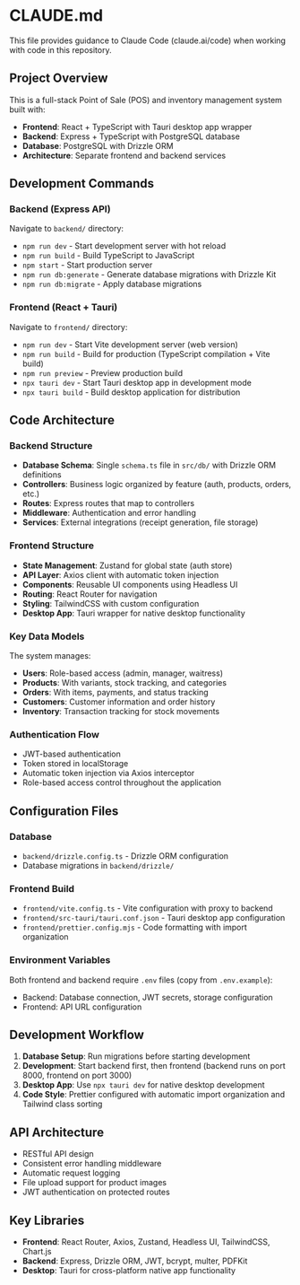 # CLAUDE.md

This file provides guidance to Claude Code (claude.ai/code) when working with code in this repository.

## Project Overview

This is a full-stack Point of Sale (POS) and inventory management system built with:
- **Frontend**: React + TypeScript with Tauri desktop app wrapper
- **Backend**: Express + TypeScript with PostgreSQL database
- **Database**: PostgreSQL with Drizzle ORM
- **Architecture**: Separate frontend and backend services

## Development Commands

### Backend (Express API)
Navigate to `backend/` directory:
- `npm run dev` - Start development server with hot reload
- `npm run build` - Build TypeScript to JavaScript
- `npm start` - Start production server
- `npm run db:generate` - Generate database migrations with Drizzle Kit
- `npm run db:migrate` - Apply database migrations

### Frontend (React + Tauri)
Navigate to `frontend/` directory:
- `npm run dev` - Start Vite development server (web version)
- `npm run build` - Build for production (TypeScript compilation + Vite build)
- `npm run preview` - Preview production build
- `npx tauri dev` - Start Tauri desktop app in development mode
- `npx tauri build` - Build desktop application for distribution

## Code Architecture

### Backend Structure
- **Database Schema**: Single `schema.ts` file in `src/db/` with Drizzle ORM definitions
- **Controllers**: Business logic organized by feature (auth, products, orders, etc.)
- **Routes**: Express routes that map to controllers
- **Middleware**: Authentication and error handling
- **Services**: External integrations (receipt generation, file storage)

### Frontend Structure
- **State Management**: Zustand for global state (auth store)
- **API Layer**: Axios client with automatic token injection
- **Components**: Reusable UI components using Headless UI
- **Routing**: React Router for navigation
- **Styling**: TailwindCSS with custom configuration
- **Desktop App**: Tauri wrapper for native desktop functionality

### Key Data Models
The system manages:
- **Users**: Role-based access (admin, manager, waitress)
- **Products**: With variants, stock tracking, and categories
- **Orders**: With items, payments, and status tracking
- **Customers**: Customer information and order history
- **Inventory**: Transaction tracking for stock movements

### Authentication Flow
- JWT-based authentication
- Token stored in localStorage
- Automatic token injection via Axios interceptor
- Role-based access control throughout the application

## Configuration Files

### Database
- `backend/drizzle.config.ts` - Drizzle ORM configuration
- Database migrations in `backend/drizzle/`

### Frontend Build
- `frontend/vite.config.ts` - Vite configuration with proxy to backend
- `frontend/src-tauri/tauri.conf.json` - Tauri desktop app configuration
- `frontend/prettier.config.mjs` - Code formatting with import organization

### Environment Variables
Both frontend and backend require `.env` files (copy from `.env.example`):
- Backend: Database connection, JWT secrets, storage configuration
- Frontend: API URL configuration

## Development Workflow

1. **Database Setup**: Run migrations before starting development
2. **Development**: Start backend first, then frontend (backend runs on port 8000, frontend on port 3000)
3. **Desktop App**: Use `npx tauri dev` for native desktop development
4. **Code Style**: Prettier configured with automatic import organization and Tailwind class sorting

## API Architecture
- RESTful API design
- Consistent error handling middleware
- Automatic request logging
- File upload support for product images
- JWT authentication on protected routes

## Key Libraries
- **Frontend**: React Router, Axios, Zustand, Headless UI, TailwindCSS, Chart.js
- **Backend**: Express, Drizzle ORM, JWT, bcrypt, multer, PDFKit
- **Desktop**: Tauri for cross-platform native app functionality